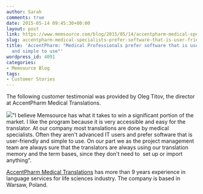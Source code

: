```yaml
---
author: Sarah
comments: true
date: 2015-05-14 09:45:30+00:00
layout: post
link: https://www.memsource.com/blog/2015/05/14/accentpharm-medical-specialists-prefer-software-that-is-user-friendly-and-simple-to-use/
slug: accentpharm-medical-specialists-prefer-software-that-is-user-friendly-and-simple-to-use
title: 'AccentPharm: "Medical Professionals prefer software that is user-friendly
  and simple to use"'
wordpress_id: 4091
categories:
- Memsource Blog
tags:
- Customer Stories
---
```


The following customer testimonial was provided by Oleg Titov, the director at AccentPharm Medical Translations.

[![](/wp-content/uploads/2015/05/olegtitovjpg.jpg)](/wp-content/uploads/2015/05/olegtitovjpg.jpg)"I believe Memsource has what it takes to win a significant portion of the market. I like the program because it is very accessible and easy for the translator. At our company most translations are done by medical specialists.<!-- more --> Often they aren't advanced IT users and prefer software that is user-friendly and simple to use. On our part we as the project management team are always sure that the translators are always using our translation memory and the term bases, since they don't need to  set up or import anything".



[AccentPharm Medical Translations](http://www.accentpharm.com/) has more than 9 years experience in language services for life sciences industry. The company is based in Warsaw, Poland.




